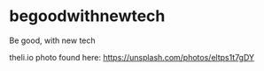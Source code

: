 # begoodwithnewtech
Be good, with new tech



theli.io photo found here: https://unsplash.com/photos/eltps1t7gDY
